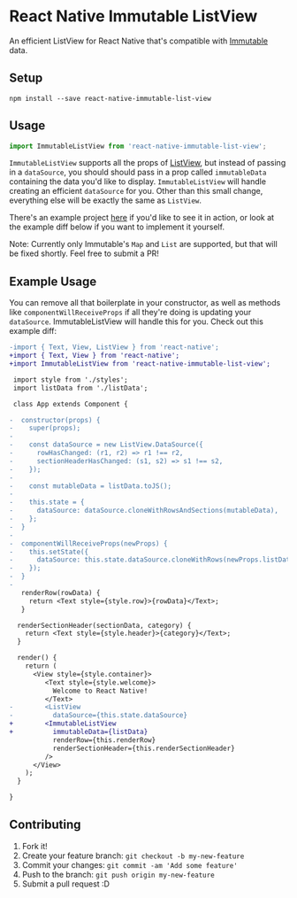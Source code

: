 # React Native Immutable ListView

An efficient ListView for React Native that's compatible with [Immutable](https://facebook.github.io/immutable-js/) data.

## Setup

`npm install --save react-native-immutable-list-view`

## Usage

```js
import ImmutableListView from 'react-native-immutable-list-view';
```

`ImmutableListView` supports all the props of [ListView](https://facebook.github.io/react-native/docs/listview.html),
but instead of passing in a `dataSource`, you should should pass in a prop called `immutableData`
containing the data you'd like to display. `ImmutableListView` will handle creating an efficient `dataSource` for you.
Other than this small change, everything else will be exactly the same as `ListView`.

There's an example project [here](https://github.com/cooperka/react-native-immutable-list-view/tree/master/example)
if you'd like to see it in action, or look at the example diff below if you want to implement it yourself.

Note: Currently only Immutable's `Map` and `List` are supported, but that will be fixed shortly.
Feel free to submit a PR!

## Example Usage

You can remove all that boilerplate in your constructor, as well as methods like
`componentWillReceiveProps` if all they're doing is updating your `dataSource`.
ImmutableListView will handle this for you. Check out this example diff:

```diff
-import { Text, View, ListView } from 'react-native';
+import { Text, View } from 'react-native';
+import ImmutableListView from 'react-native-immutable-list-view';

 import style from './styles';
 import listData from './listData';

 class App extends Component {

-  constructor(props) {
-    super(props);
-
-    const dataSource = new ListView.DataSource({
-      rowHasChanged: (r1, r2) => r1 !== r2,
-      sectionHeaderHasChanged: (s1, s2) => s1 !== s2,
-    });
-
-    const mutableData = listData.toJS();
-
-    this.state = {
-      dataSource: dataSource.cloneWithRowsAndSections(mutableData),
-    };
-  }
-
-  componentWillReceiveProps(newProps) {
-    this.setState({
-      dataSource: this.state.dataSource.cloneWithRows(newProps.listData),
-    });
-  }
-
   renderRow(rowData) {
     return <Text style={style.row}>{rowData}</Text>;
   }

  renderSectionHeader(sectionData, category) {
    return <Text style={style.header}>{category}</Text>;
  }

  render() {
    return (
      <View style={style.container}>
         <Text style={style.welcome}>
           Welcome to React Native!
         </Text>
-        <ListView
-          dataSource={this.state.dataSource}
+        <ImmutableListView
+          immutableData={listData}
           renderRow={this.renderRow}
           renderSectionHeader={this.renderSectionHeader}
         />
      </View>
    );
  }

}
```

## Contributing

1. Fork it!
2. Create your feature branch: `git checkout -b my-new-feature`
3. Commit your changes: `git commit -am 'Add some feature'`
4. Push to the branch: `git push origin my-new-feature`
5. Submit a pull request :D
